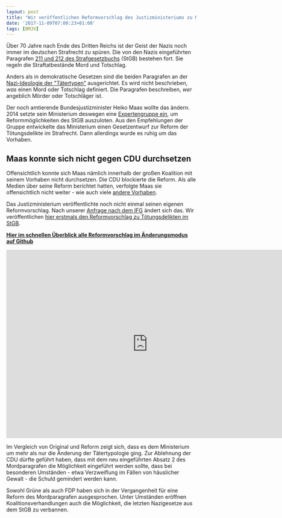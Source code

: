 ```yaml
---
layout: post
title: "Wir veröffentlichen Reformvorschlag des Justizministeriums zu Mord-Paragrafen"
date: '2017-11-09T07:00:23+01:00'
tags: [BMJV]
---
```


Über 70 Jahre nach Ende des Dritten Reichs ist der Geist der Nazis noch immer im deutschen Strafrecht zu spüren. Die von den Nazis eingeführten Paragrafen [211 und 212 des Strafgesetzbuchs](https://www.gesetze-im-internet.de/stgb/__211.html) (StGB) bestehen fort. Sie regeln die Straftatbestände Mord und Totschlag.

Anders als in demokratische Gesetzen sind die beiden Paragrafen an der [Nazi-Ideologie der "Tätertypen"](https://de.wikipedia.org/wiki/T%C3%A4tertypologie) ausgerichtet. Es wird nicht beschrieben, *was* einen Mord oder Totschlag definiert. Die Paragrafen beschreiben, *wer* angeblich Mörder oder Totschläger ist.

Der noch amtierende Bundesjustizminister Heiko Maas wollte das ändern. 2014 setzte sein Ministerium deswegen eine [Expertengruppe ein]( https://www.bmjv.de/DE/Ministerium/ForschungUndWissenschaft/ReformToetungsdelikte/ReformToetungsdelikte_node.html), um Reformmöglichkeiten des StGB auszuloten. Aus den Empfehlungen der Gruppe entwickelte das Ministerium einen Gesetzentwurf zur Reform der Tötungsdelikte im Strafrecht. Dann allerdings wurde es ruhig um das Vorhaben. 

## Maas konnte sich nicht gegen CDU durchsetzen

Offensichtlich konnte sich Maas nämlich innerhalb der großen Koalition mit seinem Vorhaben nicht durchsetzen. Die CDU blockierte die Reform. Als alle Medien über seine Reform berichtet hatten, verfolgte Maas sie offensichtlich nicht weiter - wie auch viele [andere Vorhaben](https://netzpolitik.org/2017/zwei-jahre-nach-landesverrat-wo-bleibt-eigentlich-die-ausnahme-fuer-journalisten/).

Das Justizministerium veröffentlichte noch nicht einmal seinen eigenen Reformvorschlag. Nach unserer [Anfrage nach dem IFG](https://fragdenstaat.de/anfrage/referentenentwurf-zur-reform-der-totungsdelikte/#nachricht-77838) ändert sich das. Wir veröffentlichen [hier erstmals den Reformvorschlag zu Tötungsdelikten im StGB](https://fragdenstaat.de/files/foi/77838/RefEReformderTtungsdelikte21.Mrz2016.pdf).

**[Hier im schnellen Überblick alle Reformvorschlag im Änderungsmodus auf Github](https://github.com/arnese/odgesetz/commit/7d7c8d180370ab7082246981f5bfbd638785e5e0?short_path=c1ba091#diff-c1ba091b2d64eb5edfd9c15052c0ade5)**

<embed src="https://fragdenstaat.de/files/foi/77838/RefEReformderTtungsdelikte21.Mrz2016.pdf" width="750" height="500" type="application/pdf">

Im Vergleich von Original und Reform zeigt sich, dass es dem Ministerium um mehr als nur die Änderung der Tätertypologie ging. Zur Ablehnung der CDU dürfte geführt haben, dass mit dem neu eingeführten Absatz 2 des Mordparagrafen die Möglichkeit eingeführt werden sollte, dass bei besonderen Umständen - etwa Verzweiflung im Fällen von häuslicher Gewalt - die Schuld gemindert werden kann.

Sowohl Grüne als auch FDP haben sich in der Vergangenheit für eine Reform des Mordparagrafen ausgesprochen. Unter Umständen eröffnen  Koalitionsverhandlungen auch die Möglichkeit, die letzten Nazigesetze aus dem StGB zu verbannen.

